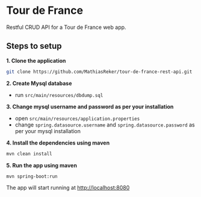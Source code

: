# Tour de France

Restful CRUD API for a Tour de France web app.

## Steps to setup

**1. Clone the application**

```bash
git clone https://github.com/MathiasReker/tour-de-france-rest-api.git
```

**2. Create Mysql database**

- run `src/main/resources/dbdump.sql`

**3. Change mysql username and password as per your installation**

+ open `src/main/resources/application.properties`
+ change `spring.datasource.username` and `spring.datasource.password` as per your mysql installation

**4. Install the dependencies using maven**

```bash
mvn clean install
```

**5. Run the app using maven**

```bash
mvn spring-boot:run
```

The app will start running at <http://localhost:8080>
